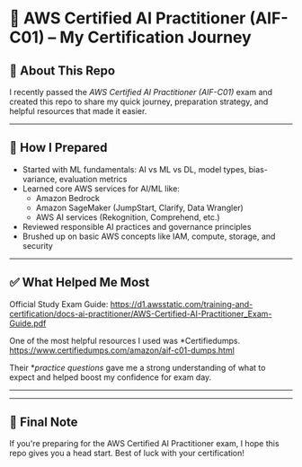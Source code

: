 # 🧠 AWS Certified AI Practitioner (AIF-C01) – My Certification Journey

## 🚀 About This Repo

I recently passed the *AWS Certified AI Practitioner (AIF-C01)* exam and created this repo to share my quick journey, preparation strategy, and helpful resources that made it easier.

---

## 📌 How I Prepared

- Started with ML fundamentals: AI vs ML vs DL, model types, bias-variance, evaluation metrics
- Learned core AWS services for AI/ML like:
  - Amazon Bedrock
  - Amazon SageMaker (JumpStart, Clarify, Data Wrangler)
  - AWS AI services (Rekognition, Comprehend, etc.)
- Reviewed responsible AI practices and governance principles
- Brushed up on basic AWS concepts like IAM, compute, storage, and security

---

## ✅ What Helped Me Most

Official Study Exam Guide: https://d1.awsstatic.com/training-and-certification/docs-ai-practitioner/AWS-Certified-AI-Practitioner_Exam-Guide.pdf

One of the most helpful resources I used was *Certifiedumps. https://www.certifiedumps.com/amazon/aif-c01-dumps.html

 Their **practice questions* gave me a strong understanding of what to expect and helped boost my confidence for exam day.

---



---

## 🙌 Final Note

If you're preparing for the AWS Certified AI Practitioner exam, I hope this repo gives you a head start. Best of luck with your certification!
